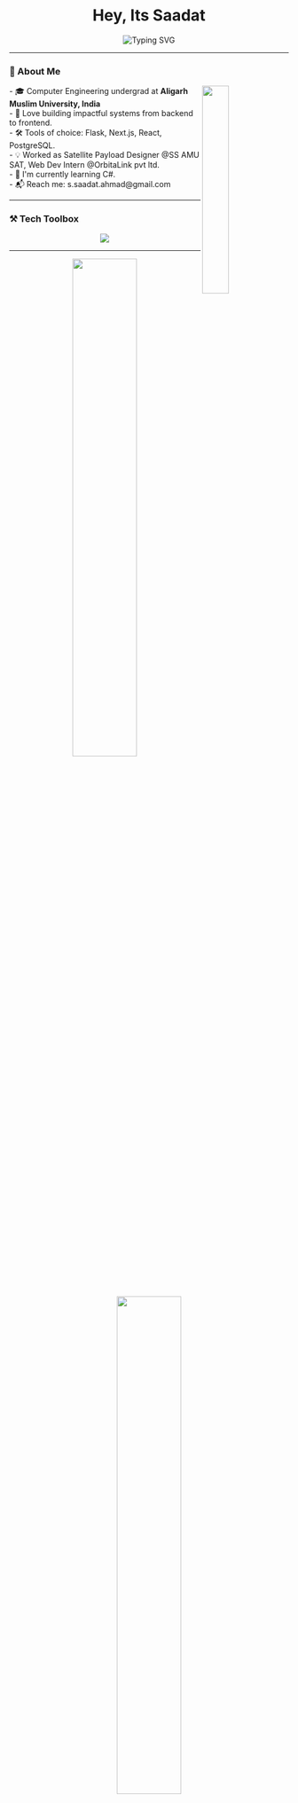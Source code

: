 <h1 align="center">Hey, Its Saadat</h1>
<p align="center">
  <img src="https://readme-typing-svg.demolab.com?font=Fira+Code&pause=1000&center=true&vCenter=true&width=435&lines=Software+Developer+%7C+System+Builder;Flask+%7C+React+%7C+Next.js+%7C+PostgreSQL;Always+learning+%7C+Always+building!" alt="Typing SVG"/>
</p>

---

### 🧠 About Me
<img src="https://media3.giphy.com/media/v1.Y2lkPTc5MGI3NjExcGNjNmdyZDFvenFoZ3FscWk1cWQzYXQwOXRiMjdkaTl3bzRqencyNyZlcD12MV9pbnRlcm5hbF9naWZfYnlfaWQmY3Q9Zw/iIqmM5tTjmpOB9mpbn/giphy.gif" width="31%"  align="right"/>
- 🎓 Computer Engineering undergrad at <b>Aligarh Muslim University, India</b><br>
- 🧪 Love building impactful systems from backend to frontend.<br>
- 🛠️ Tools of choice: Flask, Next.js, React, PostgreSQL.<br>
- 💡 Worked as Satellite Payload Designer @SS AMU SAT, Web Dev Intern @OrbitaLink pvt ltd. <br>
- 🔭 I'm currently learning C#. <br>
- 📬 Reach me: s.saadat.ahmad@gmail.com<br>

---

### ⚒️ Tech Toolbox

<p align="center">
  <img src="https://skillicons.dev/icons?i=c,cpp,cs,python,js,html,css,tailwind,react,nextjs,flask,postgres,sqlite,git,githubactions,docker,linux,raspberrypi" />
</p>

---


<p align="center">
<img src="https://github-readme-streak-stats.herokuapp.com/?user=saadat-ahmad&theme=tokyonight&hide_border=true" width="48%"/>
  <img src="https://github-readme-stats.vercel.app/api?username=saadat-ahmad&show_icons=true&theme=tokyonight&hide_border=true" width="48%"/>
  </p>

---

### 📬 Connect With Me

<p align="center">
  <a href="mailto:s.saadat.ahmad@gmail.com">
    <img src="https://img.shields.io/badge/Email-D14836?style=for-the-badge&logo=gmail&logoColor=white" />
  </a>
  <a href="https://linkedin.com/in/saadat-ahmad/](https://www.linkedin.com/in/syedsaadatahmad/">
    <img src="https://img.shields.io/badge/LinkedIn-0077B5?style=for-the-badge&logo=linkedin&logoColor=white" />
  </a>
  <a href="https://saadatahmad.vercel.app">
    <img src="https://img.shields.io/badge/Portfolio-8A2BE2?style=for-the-badge" />
  </a>
</p>

---

⭐ *Thanks for visiting! Let's build the future together.*
